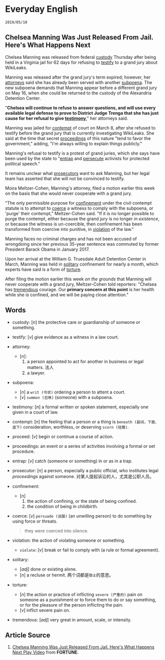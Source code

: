 Everyday English
===

`2019/05/10`


Chelsea Manning Was Just Released From Jail. Here's What Happens Next
---

Chelsea Manning was released from federal [custody](#custody) Thursday after being held in a Virginia jail for 62 days for refusing to [testify](#testify) to a grand jury about WikiLeaks.

Manning was released after the grand jury's term expired; however, her [attorneys](attorney) said she has already been served with another [subpoena](#subpoena). The new subpoena demands that Manning appear before a different grand jury on May 16, when she could be returned to the custody of the Alexandria Detention Center.

"**Chelsea will continue to refuse to answer questions, and will use every available legal defense to prove to District Judge Trenga that she has just cause for her refusal to give [testimony](#testimony)**," her attorneys said.

Manning was jailed for [contempt](#contempt) of court on March 8, after she refused to testify before the grand jury that is currently investigating WikiLeaks. She said at the time that secret [proceedings](#proceedings) of this nature "tend to favor the government," adding, "I'm always willing to explain things publicly."

Manning's refusal to testify is a protest of grand juries, which she says have been used by the state to "[entrap](#entrap) and [persecute](#persecute) activists for protected political speech."

It remains unclear what [prosecutors](#prosecutor) want to ask Manning, but her legal team has asserted that she will not be convinced to testify.

Moira Meltzer-Cohen, Manning's attorney, filed a motion earlier this week on the basis that she would never cooperate with a grand jury.

"The only permissible purpose for [confinement](#confinement) under the civil contempt statute is to attempt to [coerce](#coerce) a witness to comply with the subpoena, or 'purge' their contempt," Meltzer-Cohen said. "If it is no longer possible to purge the contempt, either because the grand jury is no longer *in existence*, or because the witness is un-coercible, then confinement has been transformed from coercive into punitive, in [violation](#violation) of the law."

Manning faces no criminal charges and has not been accused of wrongdoing since her previous 35-year sentence was commuted by former President Barack Obama in January 2017.

Upon her arrival at the William G. Truesdale Adult Detention Center in March, Manning was held in [solitary](#solitary) confinement for nearly a month, which experts have said is a form of [torture](#torture).

After filing the motion earlier this week *on the grounds* that Manning will never cooperate with a grand jury, Meltzer-Cohen told reporters: "Chelsea has [tremendous](#tremendous) courage. Our **primary concern at this point** is her health while she is confined, and we will be paying close attention."

Words
---
* <span id='custody'>custody</span>: [_n_] the protective care or guardianship of someone or something.

* <span id='testify'>testify</span>: [_v_] give evidence as a witness in a law court.

* <span id='attorney'>attorney</span>:
  * [_n_]:
    1. a person appointed to act for another in business or legal matters. 法人
    1. a lawyer.

* <span id='subpoena'>subpoena</span>:
  * [_n_] a `writ (令状)` ordering a person to attent a court.
  * [_v_] `summon (召唤)` (someone) with a subpoena.

* <span id='testimony'>testimony</span>: [_n_] a formal written or spoken statement, especially one given in a court of law.

* <span id='contempt'>contempt</span>: [_n_] the feeling that a person or a thing is `beneath (副词，下面、底下)` consideration, worthless, or deserving `scorn (轻蔑)`.

* <span id='proceed'>proceed</span>: [_v_] begin or continue a course of action.

* <span id='proceedings'>proceedings</span>: an event or a series of activities involving a formal or set procedure.

* <span id='entrap'>entrap</span>: [_v_] catch (someone or something) in or as in a trap.

* <span id='prosecutor'>prosecutor</span>: [_n_] a person, especially a public official, who institutes legal *proceedings* against someone. 对某人提起诉讼的人，尤其是公职人员。

* <span id='confinement'>confinement</span>:
  * [_n_]
    1. the action of confining, or the state of being confined.
    1. the condition of being in childbirth.

* <span id='coerce'>coerce</span>: [_v_] `persuade (说服)` (an unwilling person) to do something by using force or threats.
    > they were coerced into silence.

* <span id='violation'>violation</span>: the action of violating someone or something.
  * `violate`: [_v_] break or fail to comply with (a rule or formal agreement).

* <span id='solitary'>solitary</span>:
  * [_adj_] done or existing alone.
  * [_n_] a recluse or hermit. 两个词都是`隐士`的意思。

* <span id='torture'>torture</span>:
  * [_n_] the action or practice of inflicting `severe (严重的)` pain on someone as a punishment or to force them to do or say something, or for the pleasure of the person inflicting the pain.
  * [_v_] inflict severe pain on.

* <span id='tremendous'>tremendous</span>: [_adj_] very great in amount, scale, or intensity.

Article Source
---
1. [Chelsea Manning Was Just Released From Jail. Here's What Happens Next Play Video](http://fortune.com/2019/05/10/chelsea-manning-released/) from **FORTUNE**.
